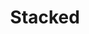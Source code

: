 ---
title: Stacked
crosslinks:
- BustyNaturalPornstars
- BiggerThanYouThought
- u_imguralbumbot
- BigBoobsWithFriends
- BustyPetite
- AmazingCurves
- ThatPerfectAss
- MelissaDebling
- livven
- AbigailRatchford
- messyjessie58
- AvaAddams
- lucypinder
- thick
- hugeboobs
- SensualJane
- youtubot
- Sexsells
- all
- bignips
---